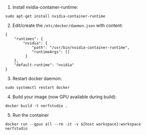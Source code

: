 1. Install nvidia-container-runtime:

`sudo apt-get install nvidia-container-runtime`

2. Edit/create the `/etc/docker/daemon.json` with content:
```
{
    "runtimes": {
        "nvidia": {
            "path": "/usr/bin/nvidia-container-runtime",
            "runtimeArgs": []
         } 
    },
    "default-runtime": "nvidia" 
}
```
3. Restart docker daemon:

`sudo systemctl restart docker`

4. Build your image (now GPU available during build):

`docker build -t nerfstudio .`

5. Run the container

`docker run --gpus all --rm -it -v ${host workspace}:workspace nerfstudio`


